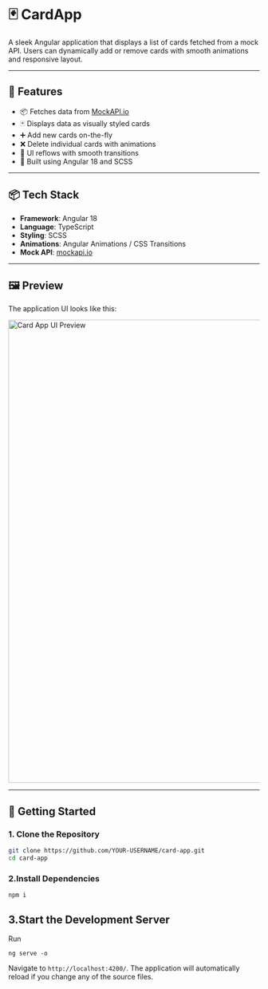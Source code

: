 # 🃏 CardApp

A sleek Angular application that displays a list of cards fetched from a mock API. Users can dynamically add or remove cards with smooth animations and responsive layout.

---

## 🔧 Features

- 📦 Fetches data from [MockAPI.io](https://mockapi.io/)
- 🃏 Displays data as visually styled cards
- ➕ Add new cards on-the-fly
- ❌ Delete individual cards with animations
- 🔄 UI reflows with smooth transitions
- 🎨 Built using Angular 18 and SCSS

---

## 📦 Tech Stack

- **Framework**: Angular 18
- **Language**: TypeScript
- **Styling**: SCSS
- **Animations**: Angular Animations / CSS Transitions
- **Mock API**: [mockapi.io](https://mockapi.io/)

---

## 🖼️ Preview

The application UI looks like this:

<img width="1916" height="928" alt="Card App UI Preview" src="https://github.com/user-attachments/assets/1160e3ef-d836-4bf8-8a14-e83cc66eb3a7" />

---

## 🚀 Getting Started

### 1. Clone the Repository

```bash
git clone https://github.com/YOUR-USERNAME/card-app.git
cd card-app
```

### 2.Install Dependencies
```
npm i
```
## 3.Start the Development Server

Run 
```
ng serve -o 
```
 Navigate to `http://localhost:4200/`. The application will automatically reload if you change any of the source files.

